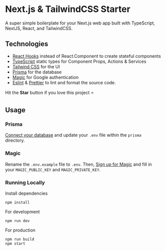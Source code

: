 # Next.js & TailwindCSS Starter

A super simple boilerplate for your Next.js web app built with TypeScript, NextJS, React, and TailwindCSS.

## Technologies

- [React Hooks](https://reactjs.org/docs/hooks-intro.html) instead of React.Component to create stateful components
- [TypeScript](https://www.typescriptlang.org/) static types for Component Props, Actions & Services
- [Tailwind CSS](https://tailwindcss.com/) for the UI
- [Prisma](https://www.prisma.io/) for the database
- [Magic](https://magic.link/) for Google authentication
- [Eslint](https://eslint.org/) & [Prettier](https://prettier.io/) to lint and format the source code.

Hit the **Star** button if you love this project ⭐️

## Usage

### Prisma

[Connect your database](https://www.prisma.io/docs/getting-started/setup-prisma/add-to-existing-project/relational-databases/connect-your-database-typescript-postgres) and update your `.env` file within the `prisma` directory.

### Magic

Rename the `.env.example` file to `.env`. Then, [Sign up for Magic](https://dashboard.magic.link/signup) and fill in your `MAGIC_PUBLIC_KEY` and `MAGIC_PRIVATE_KEY`.

### Running Locally

Install dependencies

```
npm install
```

For development

```
npm run dev
```

For production

```
npm run build
npm start
```
